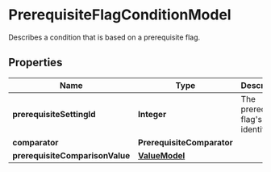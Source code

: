 

# PrerequisiteFlagConditionModel

Describes a condition that is based on a prerequisite flag.

## Properties

| Name | Type | Description | Notes |
|------------ | ------------- | ------------- | -------------|
|**prerequisiteSettingId** | **Integer** | The prerequisite flag&#39;s identifier. |  |
|**comparator** | **PrerequisiteComparator** |  |  |
|**prerequisiteComparisonValue** | [**ValueModel**](ValueModel.md) |  |  |




